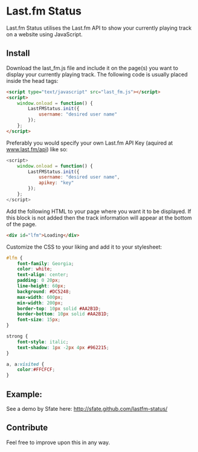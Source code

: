 # Last.fm Status

Last.fm Status utilises the Last.fm API to show your currently playing track on a website using JavaScript.

## Install

Download the last_fm.js file and include it on the page(s) you want to display your currently playing track. The following code is usually placed inside the head tags:
```html
<script type="text/javascript" src="last_fm.js"></script>
<script>
	window.onload = function() {
		LastFMStatus.init({
			username: "desired user name"
		});
	};
</script>
```

Preferably you would specify your own Last.fm API Key (aquired at www.last.fm/api) like so:
```js
<script>
	window.onload = function() {
		LastFMStatus.init({
			username: "desired user name",
			apikey: "key"
		});
	};
</script>
```

Add the following HTML to your page where you want it to be displayed. If this block is not added then the track information will appear at the bottom of the page.
```html
<div id="lfm">Loading</div>
```

Customize the CSS to your liking and add it to your stylesheet:
```css
#lfm {
	font-family: Georgia;
	color: white;
	text-align: center;
	padding: 0 20px;
	line-height: 60px;
	background: #DC5248;
	max-width: 600px;
	min-width: 200px; 
	border-top: 10px solid #AA2B1D;
	border-bottom: 10px solid #AA2B1D;
	font-size: 15px;
}

strong {
	font-style: italic;
	text-shadow: 1px -2px 4px #962215;
}

a, a:visited {
	color:#FFCFCF;
}
```

## Example:

See a demo by Sfate here: http://sfate.github.com/lastfm-status/

## Contribute

Feel free to improve upon this in any way.
